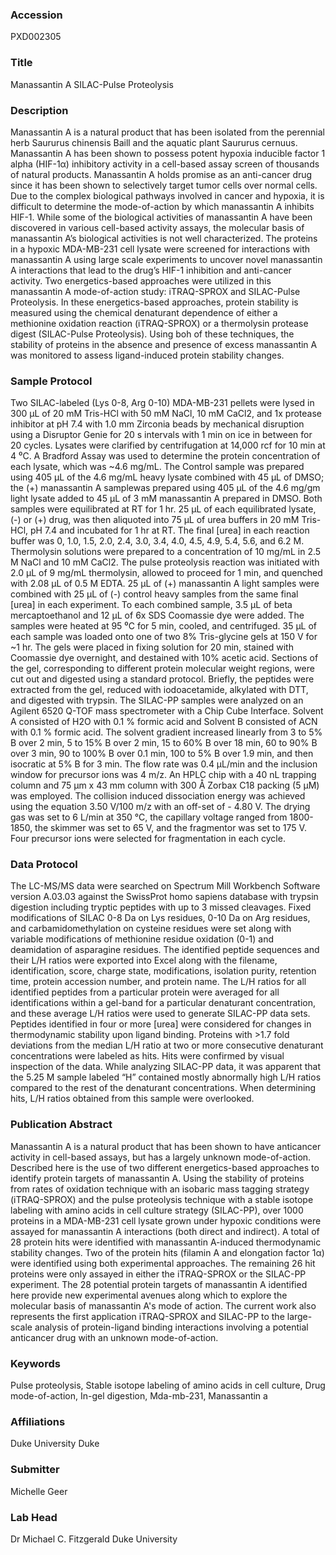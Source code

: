 ### Accession
PXD002305

### Title
Manassantin A SILAC-Pulse Proteolysis

### Description
Manassantin A is a natural product that has been isolated from the perennial herb Saururus chinensis Baill and the aquatic plant Saururus cernuus.  Manassantin A has been shown to possess potent hypoxia inducible factor 1 alpha (HIF-1α) inhibitory activity in a cell-based assay screen of thousands of natural products.  Manassantin A holds promise as an anti-cancer drug since it has been shown to selectively target tumor cells over normal cells. Due to the complex biological pathways involved in cancer and hypoxia, it is difficult to determine the mode-of-action by which manassantin A inhibits HIF-1.  While some of the biological activities of manassantin A have been discovered in various cell-based activity assays, the molecular basis of manassantin A’s biological activities is not well characterized.  The proteins in a hypoxic MDA-MB-231 cell lysate were screened for interactions with manassantin A using large scale experiments to uncover novel manassantin A interactions that lead to the drug’s HIF-1 inhibition and anti-cancer activity. Two energetics-based approaches were utilized in this manassantin A mode-of-action study: iTRAQ-SPROX and SILAC-Pulse Proteolysis.  In these energetics-based approaches, protein stability is measured using the chemical denaturant dependence of either a methionine oxidation reaction (iTRAQ-SPROX) or a thermolysin protease digest (SILAC-Pulse Proteolysis).  Using boh of these techniques, the stability of proteins in the absence and presence of excess manassantin A was monitored to assess ligand-induced protein stability changes.

### Sample Protocol
Two SILAC-labeled (Lys 0-8, Arg 0-10) MDA-MB-231 pellets were lysed in 300 µL of 20 mM Tris-HCl with 50 mM NaCl, 10 mM CaCl2, and 1x protease inhibitor at pH 7.4 with 1.0 mm Zirconia beads by mechanical disruption using a Disruptor Genie for 20 s intervals with 1 min on ice in between for 20 cycles. Lysates were clarified by centrifugation at 14,000 rcf for 10 min at 4 ⁰C. A Bradford Assay was used to determine the protein concentration of each lysate, which was ~4.6 mg/mL. The Control sample was prepared using 405 µL of the 4.6 mg/mL heavy lysate combined with 45 µL of DMSO; the (+) manassantin A samplewas prepared using 405 µL of the 4.6 mg/gm light lysate added to 45 µL of 3 mM manassantin A prepared in DMSO. Both samples were equilibrated at RT for 1 hr.  25 µL of each equilibrated lysate, (-) or (+) drug, was then aliquoted into 75 µL of urea buffers in 20 mM Tris-HCl, pH 7.4 and incubated for 1 hr at RT. The final [urea] in each reaction buffer was 0, 1.0, 1.5, 2.0, 2.4, 3.0, 3.4, 4.0, 4.5, 4.9, 5.4, 5.6, and 6.2 M.  Thermolysin solutions were prepared to a concentration of 10 mg/mL in 2.5 M NaCl and 10 mM CaCl2. The pulse proteolysis reaction was initiated with 2.0 µL of 9 mg/mL thermolysin, allowed to proceed for 1 min, and quenched with 2.08 µL of 0.5 M EDTA. 25 µL of (+) manassantin A light samples were combined with 25 µL of (-) control heavy samples from the same final [urea] in each experiment. To each combined sample, 3.5 µL of beta mercaptoethanol and 12 µL of 6x SDS Coomassie dye were added.  The samples were heated at 95 ⁰C for 5 min, cooled, and centrifuged.  35 µL of each sample was loaded onto one of two 8% Tris-glycine gels at 150 V for ~1 hr.  The gels were placed in fixing solution for 20 min, stained with Coomassie dye overnight, and destained with 10% acetic acid.  Sections of the gel, corresponding to different protein molecular weight regions, were cut out and digested using a standard protocol. Briefly, the peptides were extracted from the gel, reduced with iodoacetamide, alkylated with DTT, and digested with trypsin. The SILAC-PP samples were analyzed on an Agilent 6520 Q-TOF mass spectrometer with a Chip Cube Interface. Solvent A consisted of H2O with 0.1 % formic acid and Solvent B consisted of ACN with 0.1 % formic acid. The solvent gradient increased linearly from 3 to 5% B over 2 min, 5 to 15% B over 2 min, 15 to 60% B over 18 min, 60 to 90% B over 3 min, 90 to 100% B over 0.1 min, 100 to 5% B over 1.9 min, and then isocratic at 5% B for 3 min. The flow rate was 0.4 µL/min and the inclusion window for precursor ions was 4 m/z.  An HPLC chip with a 40 nL trapping column and 75 µm x 43 mm column with 300 Å Zorbax C18 packing (5 µM) was employed. The collision induced dissociation energy was achieved using the equation 3.50 V/100 m/z with an off-set of - 4.80 V. The drying gas was set to 6 L/min at 350 °C, the capillary voltage ranged from 1800-1850, the skimmer was set to 65 V, and the fragmentor was set to 175 V.  Four precursor ions were selected for fragmentation in each cycle.

### Data Protocol
The LC-MS/MS data were searched on Spectrum Mill Workbench Software version A.03.03 against the SwissProt homo sapiens database with trypsin digestion including tryptic peptides with up to 3 missed cleavages. Fixed modifications of SILAC 0-8 Da on Lys residues, 0-10 Da on Arg residues, and carbamidomethylation on cysteine residues were set along with variable modifications of methionine residue oxidation (0-1) and deamidation of asparagine residues. The identified peptide sequences and their L/H ratios were exported into Excel along with the filename, identification, score, charge state, modifications, isolation purity, retention time, protein accession number, and protein name.  The L/H ratios for all identified peptides from a particular protein were averaged for all identifications within a gel-band for a particular denaturant concentration, and these average L/H ratios were used to generate SILAC-PP data sets. Peptides identified in four or more [urea] were considered for changes in thermodynamic stability upon ligand binding. Proteins with >1.7 fold deviations from the median L/H ratio at two or more consecutive denaturant concentrations were labeled as hits. Hits were confirmed by visual inspection of the data.  While analyzing SILAC-PP data, it was apparent that the 5.25 M sample labeled “H” contained mostly abnormally high L/H ratios compared to the rest of the denaturant concentrations. When determining hits, L/H ratios obtained from this sample were overlooked.

### Publication Abstract
Manassantin A is a natural product that has been shown to have anticancer activity in cell-based assays, but has a largely unknown mode-of-action. Described here is the use of two different energetics-based approaches to identify protein targets of manassantin A. Using the stability of proteins from rates of oxidation technique with an isobaric mass tagging strategy (iTRAQ-SPROX) and the pulse proteolysis technique with a stable isotope labeling with amino acids in cell culture strategy (SILAC-PP), over 1000 proteins in a MDA-MB-231 cell lysate grown under hypoxic conditions were assayed for manassantin A interactions (both direct and indirect). A total of 28 protein hits were identified with manassantin A-induced thermodynamic stability changes. Two of the protein hits (filamin A and elongation factor 1&#x3b1;) were identified using both experimental approaches. The remaining 26 hit proteins were only assayed in either the iTRAQ-SPROX or the SILAC-PP experiment. The 28 potential protein targets of manassantin A identified here provide new experimental avenues along which to explore the molecular basis of manassantin A's mode of action. The current work also represents the first application iTRAQ-SPROX and SILAC-PP to the large-scale analysis of protein-ligand binding interactions involving a potential anticancer drug with an unknown mode-of-action.

### Keywords
Pulse proteolysis, Stable isotope labeling of amino acids in cell culture, Drug mode-of-action, In-gel digestion, Mda-mb-231, Manassantin a

### Affiliations
Duke University
Duke

### Submitter
Michelle Geer

### Lab Head
Dr Michael C. Fitzgerald
Duke University


